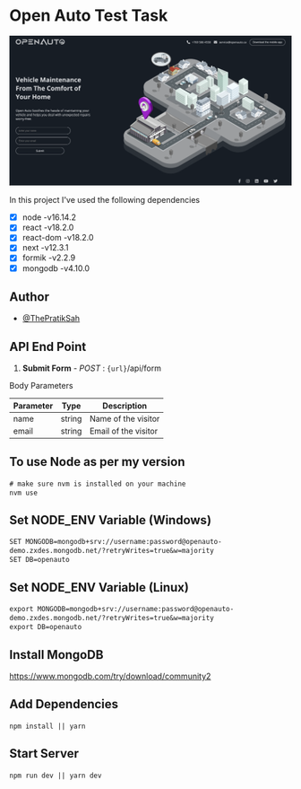 # Open Auto Test Task

![Screenshot](Screenshot-Open-Auto.png)

In this project I've used the following dependencies

- [x] node -v16.14.2
- [x] react -v18.2.0
- [x] react-dom -v18.2.0
- [x] next -v12.3.1
- [x] formik -v2.2.9
- [x] mongodb -v4.10.0

## Author

- [@ThePratikSah](https://www.github.com/ThePratikSah)

## API End Point

1. __Submit Form__ - _POST_ : `{url}`/api/form

Body Parameters

| Parameter | Type   | Description          |
|-----------|--------|----------------------|
| name      | string | Name of the visitor  |
| email     | string | Email of the visitor |


## To use Node as per my version
```
# make sure nvm is installed on your machine
nvm use
```

## Set NODE_ENV Variable (Windows)

```
SET MONGODB=mongodb+srv://username:password@openauto-demo.zxdes.mongodb.net/?retryWrites=true&w=majority
SET DB=openauto
```

## Set NODE_ENV Variable (Linux)

```
export MONGODB=mongodb+srv://username:password@openauto-demo.zxdes.mongodb.net/?retryWrites=true&w=majority
export DB=openauto
```

## Install MongoDB

https://www.mongodb.com/try/download/community2

## Add Dependencies

```
npm install || yarn
```

## Start Server
```
npm run dev || yarn dev
```
